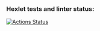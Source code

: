 ### Hexlet tests and linter status:
[![Actions Status](https://github.com/andrmk/frontend-project-44/workflows/hexlet-check/badge.svg)](https://github.com/andrmk/frontend-project-44/actions)